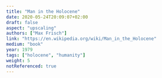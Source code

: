 ```yaml
---
title: "Man in the Holocene"
date: 2020-05-24T20:09:07+02:00
draft: false
aspect: "upscaling"
authors: ["Max Frisch"]
link: "https://en.wikipedia.org/wiki/Man_in_the_Holocene"
medium: "book"
year: 1979
tags: ["holocene", "humanity"]
weight: 5
notReferenced: true
---
```

